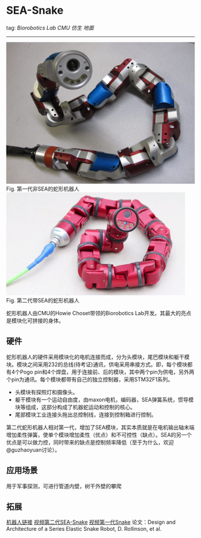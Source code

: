 # SEA-Snake
tag: *Biorobotics Lab CMU* *仿生* *地面*

---

![SEA-Snake](../meta/pic/SEA_Snake.jpeg)
Fig. 第一代非SEA的蛇形机器人
![SEA-Snake](../meta/pic/SEA_Snake2.png)
Fig. 第二代带SEA的蛇形机器人

蛇形机器人由CMU的Howie Choset带领的Biorobotics Lab开发。其最大的亮点是模块化可拼接的身体。
## 硬件
蛇形机器人的硬件采用模块化的电机连接而成，分为头模块，尾巴模块和躯干模块。模块之间采用232的总线(待考证)通讯，供电采用串接方式。即，每个模块都有4个Pogo pin和4个焊盘，用于连接前、后的模块，其中两个pin为供电，另外两个pin为通讯。每个模块都带有自己的独立控制器，采用STM32F1系列。

- 头模块有探照灯和摄像头。
- 躯干模块有一个运动自由度，由maxon电机，编码器，SEA弹簧系统，惯导模块等组成，这部分构成了机器蛇运动和控制的核心。
- 尾部模块工业连接头拖出总控制线，连接到控制箱进行控制。

第二代蛇形机器人相对第一代，增加了SEA模块，其实本质就是在电机输出轴末端增加柔性弹簧，使单个模块增加柔性（优点）和不可控性（缺点）。SEA的另一个优点是可以做力控，同时带来的缺点是控制频率降低（至于为什么，欢迎@guzhaoyuan讨论）。

## 应用场景
用于军事探测，可进行管道内壁，树干外壁的攀爬

## 拓展
[机器人链接](http://biorobotics.ri.cmu.edu/projects/modsnake/)
[视频第二代SEA-Snake](https://www.youtube.com/watch?v=te4M-b69fVs)
[视频第一代Snake](https://www.youtube.com/watch?v=kNH0eAqz_WU&list=PLfxH9gJUcI6GG0fK4st2L8X_IJWhwlzzb&index=6)
论文：Design and Architecture of a Series Elastic Snake Robot, D. Rollinson, et al.